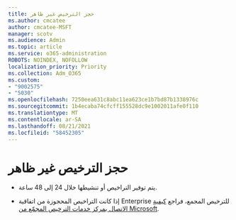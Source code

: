 ```yaml
---
title: حجز الترخيص غير ظاهر
ms.author: cmcatee
author: cmcatee-MSFT
manager: scotv
ms.audience: Admin
ms.topic: article
ms.service: o365-administration
ROBOTS: NOINDEX, NOFOLLOW
localization_priority: Priority
ms.collection: Adm_O365
ms.custom:
- "9002575"
- "5030"
ms.openlocfilehash: 7250eea631c8abc11ea623ce1b7bd87b1338976c
ms.sourcegitcommit: 1b4ecaba74cfcff155528dc9e1002011afe0f110
ms.translationtype: MT
ms.contentlocale: ar-SA
ms.lasthandoff: 08/21/2021
ms.locfileid: "58452305"
---
```

# <a name="license-reservation-does-not-show"></a>حجز الترخيص غير ظاهر

- يتم توفير التراخيص أو تنشيطها خلال 24 إلى 48 ساعة.

- إذا كانت التراخيص المحجوزة من اتفاقية Enterprise للترخيص المجمع، فراجع [كيفية الاتصال بمركز خدمات الترخيص المجمّع من Microsoft](https://support.microsoft.com/help/4471406/how-to-contact-the-microsoft-volume-licensing-service-center).
